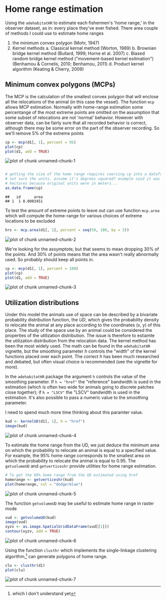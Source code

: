 # Home range estimation

Using the `adehabitatHR` to estimate each fishermen's 'home range,' in the observer dataset, as in: every place they've ever fished. There area couple of methods I could use to estimate home ranges

1. the minimum convex polygon (Mohr, 1947)
2. Kernel methods
  a. Classical kernal method (Worton, 1989)
  b. Brownian bridge kernel method (Bullard, 1999; Horne et al. 2007)
  c. Biased random bridge kernel method ("movement-based kernel esitmation") (Benhamou & Cornelis, 2010; Benhamou, 2011)
  d. Product kernel algorithm (Keating & Cherry, 2009)




## Minimum convex polygons (MCPs)
The MCP is the calculation of the smallest convex polygon that will enclose all the relocations of the animal (in this case the vessel). The function `mcp` allows MCP estimation. Normally with home-range estimation some percentange of the most extreme points are omitted on the assumption that some subset of relocations are not 'normal' behavior. However with observer data, can be fairly sure that all recorded behavior is correct, although there may be some error on the part of the observer recording. So we'll remove 5% of the extreme points


```r
cp <- mcp(d1[, 1], percent = 95)
plot(cp)
plot(d1, add = TRUE)
```

![plot of chunk unnamed-chunk-1](figure/unnamed-chunk-1.png) 

```r

# getting the size of the home range requires coercing cp into a dataframe
# not sure the units, assume it's degrees squared? example said it was
# hectares because original units were in meters...
as.data.frame(cp)
```

```
##   id      area
## 1  1 0.0003451
```

To test the amount of extreme points to leave out can use function `mcp.area` which will compute the home-range for various choices of extreme locations to be excluded


```r
hrs <- mcp.area(d1[, 1], percent = seq(50, 100, by = 5))
```

![plot of chunk unnamed-chunk-2](figure/unnamed-chunk-2.png) 


We're looking for the assymptote, but that seems to mean dropping 30% of the points. And 30% of points means that the area wasn't really abnormally used. So probably should keep all points in. 

```r
cp <- mcp(d1[, 1], percent = 100)
plot(cp)
plot(d1, add = TRUE)
```

![plot of chunk unnamed-chunk-3](figure/unnamed-chunk-3.png) 


## Utilization distributions
Under this model the animals use of space can be described by a bivariate probability distribution function, the $UD$, which gives the probability density to relocate the animal at any place according to the coordinates (x, y) of this place. The study of the space use by an animal could be considered the properties of the utilization distribution. The issue is therefore to estiamte the utilization distribution from the relocation data. The kernel method has been the most widely used. The math can be found in the `adehabitatHR` vignette, but the smoothing parameter $h$ controls the "width" of the kernel functions placed over each point. The correct $h$ has been much researched and debated, but often visual choice is recommended (see the vignette for more). 

In the `adehabitatHR` package the argument `h` controls the value of the smoothing parameter. If `h = "href"` the "reference" bandwidth is sued in the estimation (which is often two wide for animals going to discrete patches close together); if `h = "LSCV"` the "LSCV" bandwidth is used in the estimation. It's also possible to pass a numeric value to the smoothing parameter. 

I need to spend much more time thinking about this paramter value. 


```r
kud <- kernelUD(d1[, 1], h = "href")
image(kud)
```

![plot of chunk unnamed-chunk-4](figure/unnamed-chunk-4.png) 


To estimate the home range from the UD, we just deduce the minimum area on which the probability to relocate an animal is equal to a specified value. For example, the 95% home range corresponds to the smallest area on which the probability to relocate the animal is equal to $0.95$. The `getvolumeUD` and `getverticeshr` provide utilities for home range estimation. 


```r
# To get the 90% home range from the UD estimated using href
homerange <- getverticeshr(kud)
plot(homerange, col = "dodgerblue")
```

![plot of chunk unnamed-chunk-5](figure/unnamed-chunk-5.png) 


The function `getvolumeUD` may be useful to estimate home range in raster mode

```r
vud <- getvolumeUD(kud)
image(vud)
xyzv <- as.image.SpatialGridDataFrame(vud[[1]])
contour(xyzv, add = TRUE)
```

![plot of chunk unnamed-chunk-6](figure/unnamed-chunk-6.png) 



Using the function `clusthr` which implements the single-linkage clustering algorithm,[^1] can generate polygons of home range. 

[^1]: which I don't understand yet

```r
clu <- clusthr(d1)
plot(clu)
```

![plot of chunk unnamed-chunk-7](figure/unnamed-chunk-7.png) 



